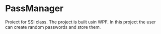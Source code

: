 # PassManager
Proiect for SSI class.
The project is built usin WPF.
In this project the user can create random passwords and store them.
